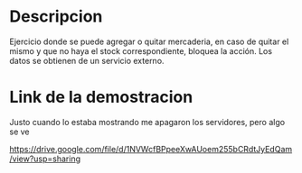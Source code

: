 # Descripcion

Ejercicio donde se puede agregar o quitar mercaderia, en caso de quitar el mismo y que no haya el stock correspondiente, bloquea la acción. Los datos se obtienen de un servicio externo.

# Link de la demostracion

Justo cuando lo estaba mostrando me apagaron los servidores, pero algo se ve

https://drive.google.com/file/d/1NVWcfBPpeeXwAUoem255bCRdtJyEdQam/view?usp=sharing